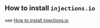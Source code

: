 ## How to install `injections.io`
see [How to install injections.io](https://github.com/perriera/injections)
